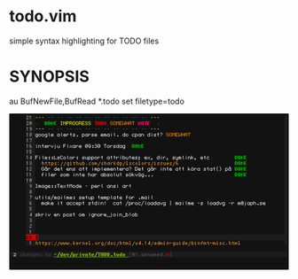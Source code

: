 # todo.vim

simple syntax highlighting for TODO files

# SYNOPSIS

  au BufNewFile,BufRead  *.todo set filetype=todo


![todo screenshot](/extra/todo.png)
